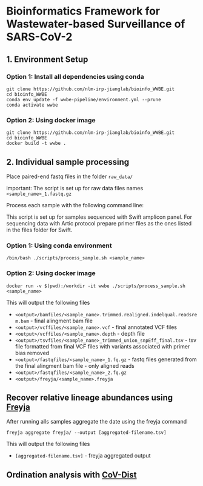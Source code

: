 # Bioinformatics Framework for Wastewater-based Surveillance of SARS-CoV-2

## 1. Environment Setup
### Option 1: Install all dependencies using conda

```
git clone https://github.com/nlm-irp-jianglab/bioinfo_WWBE.git
cd bioinfo_WWBE
conda env update -f wwbe-pipeline/environment.yml --prune
conda activate wwbe
```

### Option 2: Using docker image

```
git clone https://github.com/nlm-irp-jianglab/bioinfo_WWBE.git
cd bioinfo_WWBE
docker build -t wwbe .
```

## 2. Individual sample processing

Place paired-end fastq files in the folder `raw_data/`

important: The script is set up for raw data files names `<sample_name>_1.fastq.gz`

Process each sample with the following command line:

This script is set up for samples sequenced with Swift amplicon panel. For sequencing data with Artic protocol prepare primer files as the ones listed in the files folder for Swift.


### Option 1: Using conda environment
```
/bin/bash ./scripts/process_sample.sh <sample_name>
```

### Option 2: Using docker image
```
docker run -v $(pwd):/workdir -it wwbe ./scripts/process_sample.sh <sample_name>
```

This will output the following files

* `<output>/bamfiles/<sample_name>.trimmed.realigned.indelqual.readsrem.bam` - final alingment bam file
* `<output>/vcffiles/<sample_name>.vcf` - final annotated VCF files
* `<output>/vcffiles/<sample_name>.depth` - depth file
* `<output>/tsvfiles/<sample_name>_trimmed_union_snpEff_final.tsv` - tsv file formatted from final VCF files with variants associated with primer bias removed
* `<output>/fastqfiles/<sample_name>_1.fq.gz` - fastq files generated from the final alingment bam file - only aligned reads
* `<output>/fastqfiles/<sample_name>_2.fq.gz`
* `<output>/freyja/<sample_name>.freyja`

## Recover relative lineage abundances using [Freyja](https://github.com/andersen-lab/Freyja)

After running alls samples aggregate the date using the freyja command

```
freyja aggregate freyja/ --output [aggregated-filename.tsv]
```
This will output the following files
* `[aggregated-filename.tsv]` - freyja aggregated output

## Ordination analysis with [CoV-Dist](https://github.com/nlm-irp-jianglab/CoV-Dist)

